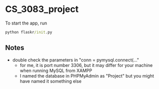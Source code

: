# CS_3083_project

To start the app, run

``` cmd
python flaskr/init.py 
```

## Notes

- double check the parameters in "conn = pymysql.connect(..."
  - for me, it is port number 3306, but it may differ for your machine when running MySQL from XAMPP
  - I named the database in PHPMyAdmin as "Project" but you might have named it something else
